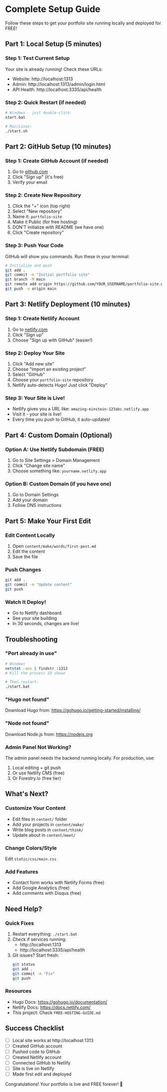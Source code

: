 # Complete Setup Guide

Follow these steps to get your portfolio site running locally and deployed for FREE!

## Part 1: Local Setup (5 minutes)

### Step 1: Test Current Setup
Your site is already running! Check these URLs:
- Website: http://localhost:1313
- Admin: http://localhost:1313/admin/login.html
- API Health: http://localhost:3335/api/health

### Step 2: Quick Restart (if needed)
```bash
# Windows - just double-click:
start.bat

# Mac/Linux:
./start.sh
```

## Part 2: GitHub Setup (10 minutes)

### Step 1: Create GitHub Account (if needed)
1. Go to [github.com](https://github.com)
2. Click "Sign up" (it's free)
3. Verify your email

### Step 2: Create New Repository
1. Click the "+" icon (top right)
2. Select "New repository"
3. Name it: `portfolio-site`
4. Make it Public (for free hosting)
5. DON'T initialize with README (we have one)
6. Click "Create repository"

### Step 3: Push Your Code
GitHub will show you commands. Run these in your terminal:

```bash
# Initialize and push
git add .
git commit -m "Initial portfolio site"
git branch -M main
git remote add origin https://github.com/YOUR_USERNAME/portfolio-site.git
git push -u origin main
```

## Part 3: Netlify Deployment (10 minutes)

### Step 1: Create Netlify Account
1. Go to [netlify.com](https://netlify.com)
2. Click "Sign up"
3. Choose "Sign up with GitHub" (easier!)

### Step 2: Deploy Your Site
1. Click "Add new site"
2. Choose "Import an existing project"
3. Select "GitHub"
4. Choose your `portfolio-site` repository
5. Netlify auto-detects Hugo! Just click "Deploy"

### Step 3: Your Site is Live!
- Netlify gives you a URL like: `amazing-einstein-123abc.netlify.app`
- Visit it - your site is live!
- Every time you push to GitHub, it auto-updates!

## Part 4: Custom Domain (Optional)

### Option A: Use Netlify Subdomain (FREE)
1. Go to Site Settings > Domain Management
2. Click "Change site name"
3. Choose something like: `yourname.netlify.app`

### Option B: Custom Domain (if you have one)
1. Go to Domain Settings
2. Add your domain
3. Follow DNS instructions

## Part 5: Make Your First Edit

### Edit Content Locally
1. Open `content/make/words/first-post.md`
2. Edit the content
3. Save the file

### Push Changes
```bash
git add .
git commit -m "Update content"
git push
```

### Watch It Deploy!
- Go to Netlify dashboard
- See your site building
- In 30 seconds, changes are live!

## Troubleshooting

### "Port already in use"
```bash
# Windows
netstat -ano | findstr :1313
# Kill the process ID shown

# Then restart:
./start.bat
```

### "Hugo not found"
Download Hugo from: https://gohugo.io/getting-started/installing/

### "Node not found"
Download Node.js from: https://nodejs.org

### Admin Panel Not Working?
The admin panel needs the backend running locally. For production, use:
1. Local editing + git push
2. Or use Netlify CMS (free)
3. Or Forestry.io (free tier)

## What's Next?

### Customize Your Content
- Edit files in `content/` folder
- Add your projects in `content/make/`
- Write blog posts in `content/think/`
- Update about in `content/meet/`

### Change Colors/Style
Edit `static/css/main.css`

### Add Features
- Contact form works with Netlify Forms (free)
- Add Google Analytics (free)
- Add comments with Disqus (free)

## Need Help?

### Quick Fixes
1. Restart everything: `./start.bat`
2. Check if services running: 
   - http://localhost:1313
   - http://localhost:3335/api/health
3. Git issues? Start fresh:
   ```bash
   git status
   git add .
   git commit -m "Fix"
   git push
   ```

### Resources
- Hugo Docs: https://gohugo.io/documentation/
- Netlify Docs: https://docs.netlify.com/
- This project: Check `FREE-HOSTING-GUIDE.md`

## Success Checklist

- [ ] Local site works at http://localhost:1313
- [ ] Created GitHub account
- [ ] Pushed code to GitHub
- [ ] Created Netlify account
- [ ] Connected GitHub to Netlify
- [ ] Site is live on Netlify
- [ ] Made first edit and deployed

Congratulations! Your portfolio is live and FREE forever! 🎉